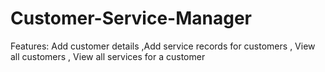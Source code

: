 # Customer-Service-Manager
Features: Add customer details  ,Add service records for customers , View all customers , View all services for a customer
